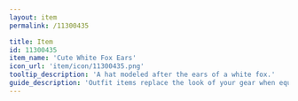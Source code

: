 ```yaml
---
layout: item
permalink: /11300435

title: Item
id: 11300435
item_name: 'Cute White Fox Ears'
icon_url: 'item/icon/11300435.png'
tooltip_description: 'A hat modeled after the ears of a white fox.'
guide_description: 'Outfit items replace the look of your gear when equipped.'
---
```

